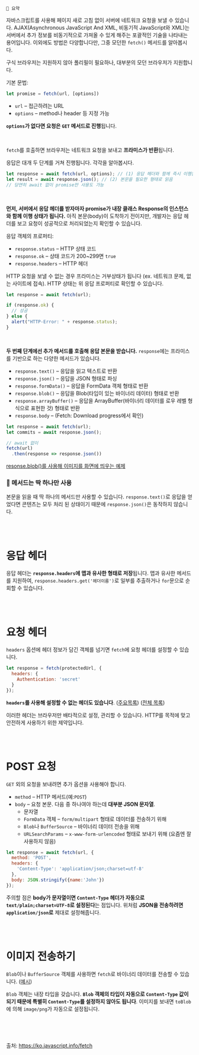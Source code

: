 ```
📍 요약
```

자바스크립트를 사용해 페이지 새로 고침 없이 서버에 네트워크 요청을 보낼 수 있습니다. AJAX(Asynchronous JavaScript And XML, 비동기적 JavaScript와 XML)는 서버에서 추가 정보를 비동기적으로 가져올 수 있게 해주는 포괄적인 기술을 나타내는 용어입니다. 이외에도 방법은 다양합니다만, 그중 모던한 `fetch()` 메서드를 알아봅시다.

구식 브라우저는 지원하지 않아 폴리필이 필요하나, 대부분의 모던 브라우저가 지원합니다.

기본 문법:

```js
let promise = fetch(url, [options])
```

- `url` – 접근하려는 URL
- `options` – method나 header 등 지정 가능

**`options`가 없다면 요청은 `GET` 메서드로 진행**됩니다.

<br>

`fetch`를 호출하면 브라우저는 네트워크 요청을 보내고 **프라미스가 반환**됩니다.

응답은 대개 두 단계를 거쳐 진행됩니다. 각각을 알아봅시다.

```js
let response = await fetch(url, options); // (1) 응답 헤더와 함께 즉시 이행됨
let result = await response.json(); // (2) 본문을 필요한 형태로 읽음
// 당연히 await 없이 promise만 사용도 가능
```

<br>

**먼저, 서버에서 응답 헤더를 받자마자 promise가 내장 클래스 Response의 인스턴스와 함께 이행 상태가 됩니다.** 아직 본문(body)이 도착하기 전이지만, 개발자는 응답 헤더를 보고 요청이 성공적으로 처리되었는지 확인할 수 있습니다.

응답 객체의 프로퍼티:

- `response.status` – HTTP 상태 코드
- `response.ok` – 상태 코드가 200~299면 `true`
- `response.headers` – HTTP 헤더

HTTP 요청을 보낼 수 없는 경우 프라미스는 거부상태가 됩니다 (ex. 네트워크 문제, 없는 사이트에 접속). HTTP 상태는 위 응답 프로퍼티로 확인할 수 있습니다.

```js
let response = await fetch(url);

if (response.ok) { 
  // 성공
} else {
  alert("HTTP-Error: " + response.status);
}
```

<br>

**두 번째 단계에선 추가 메서드를 호출해 응답 본문을 받습니다.** `response`에는 프라미스를 기반으로 하는 다양한 메서드가 있습니다.

- `response.text()` – 응답을 읽고 텍스트로 반환
- `response.json()` – 응답을 JSON 형태로 파싱
- `response.formData()` – 응답을 FormData 객체 형태로 반환
- `response.blob()` – 응답을 Blob(타입이 있는 바이너리 데이터) 형태로 반환
- `response.arrayBuffer()` – 응답을 ArrayBuffer(바이너리 데이터를 로우 레벨 형식으로 표현한 것) 형태로 반환
- `response.body` – (Fetch: Download progress에서 확인)

```js
let response = await fetch(url);
let commits = await response.json();

// await 없이
fetch(url)
  .then(response => response.json())
```

[resonse.blob()를 사용해 이미지를 화면에 띄우는 예제](https://ko.javascript.info/fetch#:~:text=%EC%97%90%EC%84%9C%20%EC%82%B4%ED%8E%B4%EB%B3%BC%20%EC%88%98-,%EC%9E%88%EC%8A%B5%EB%8B%88%EB%8B%A4,-.)

### 🚨 메서드는 딱 하나만 사용

본문을 읽을 때 딱 하나의 메서드만 사용할 수 있습니다. `response.text()`로 응답을 얻었다면 콘텐츠는 모두 처리 된 상태이기 때문에 `response.json()`은 동작하지 않습니다.

<br><br>

# 응답 헤더

응답 헤더는 **`response.headers`에 맵과 유사한 형태로 저장**됩니다. 맵과 유사한 메서드를 지원하여, `response.headers.get('헤더이름')`로 일부를 추출하거나 `for`문으로 순회할 수 있습니다.

<br><br>

# 요청 헤더

`headers` 옵션에 헤더 정보가 담긴 객체를 넘기면 `fetch`에 요청 헤더를 설정할 수 있습니다.

```js
let response = fetch(protectedUrl, {
  headers: {
    Authentication: 'secret'
  }
});
```

**`headers`를 사용해 설정할 수 없는 헤더도 있습니다**. ([주요목록](https://ko.javascript.info/fetch#:~:text=Accept%2DCharset%2C,Sec%2D*)) 
([전체 목록](https://fetch.spec.whatwg.org/#forbidden-header-name))

이러한 헤더는 브라우저만 배타적으로 설정, 관리할 수 있습니다. HTTP를 목적에 맞고 안전하게 사용하기 위한 제약입니다.

<br><br>

# POST 요청

`GET` 외의 요청을 보내려면 추가 옵션을 사용해야 합니다.

- `method` – HTTP 메서드(예:`POST`)
- `body` – 요청 본문. 다음 중 하나여야 하는데 **대부분 JSON 문자열**.
  - 문자열
  - `FormData` 객체 – `form/multipart` 형태로 데이터를 전송하기 위해
  - `Blob`나 `BufferSource` – 바이너리 데이터 전송을 위해
  - `URLSearchParams` – `x-www-form-urlencoded` 형태로 보내기 위해 (요즘엔 잘 사용하지 않음)

```js
let response = await fetch(url, {
  method: 'POST',
  headers: {
    'Content-Type': 'application/json;charset=utf-8'
  },
  body: JSON.stringify({name:'John'})
});
```

주의할 점은 **body가 문자열이면 `Content-Type` 헤더가 자동으로 `text/plain;charset=UTF-8`로 설정된다**는 점입니다. 위처럼 **JSON을 전송하려면 `application/json`로** 제대로 설정해줍니다.

<br><br>

# 이미지 전송하기

`Blob`이나 `BufferSource` 객체를 사용하면 `fetch`로 바이너리 데이터를 전송할 수 있습니다. ([예시](https://ko.javascript.info/fetch#:~:text=%EB%88%8C%EB%9F%AC%20%EC%9D%B4%EB%AF%B8%EC%A7%80%EB%A5%BC%20%EC%84%9C%EB%B2%84%EC%97%90-,%EC%A0%84%EC%86%A1%ED%95%B4%EB%B3%B4%EA%B2%A0%EC%8A%B5%EB%8B%88%EB%8B%A4,-.))

`Blob` 객체는 내장 타입을 갖습니다. **`Blob` 객체의 타입이 자동으로 `Content-Type` 값이 되기 때문에 특별히 `Content-Type`를 설정하지 않아도 됩니다**. 이미지를 보내면 `toBlob`에 의해 `image/png`가 자동으로 설정됩니다.

<br><br><br>

출처: https://ko.javascript.info/fetch
